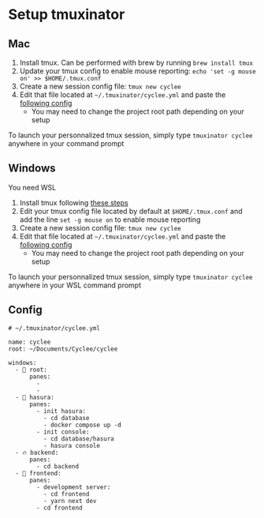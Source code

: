 # Setup tmuxinator

## Mac

1. Install tmux. Can be performed with brew by running `brew install tmux`
2. Update your tmux config to enable mouse reporting: `echo 'set -g mouse on' >> $HOME/.tmux.conf`
3. Create a new session config file: `tmux new cyclee`
4. Edit that file located at `~/.tmuxinator/cyclee.yml` and paste the [following config](#config)
   - You may need to change the project root path depending on your setup

To launch your personnalized tmux session, simply type `tmuxinator cyclee` anywhere in your command prompt

## Windows

You need WSL

1. Install tmux following [these steps](https://codeandkeep.com/Tmux-on-Windows/)
2. Edit your tmux config file located by default at `$HOME/.tmux.conf` and add the line `set -g mouse on` to enable mouse reporting
3. Create a new session config file: `tmux new cyclee`
4. Edit that file located at `~/.tmuxinator/cyclee.yml` and paste the [following config](#config)
   - You may need to change the project root path depending on your setup

To launch your personnalized tmux session, simply type `tmuxinator cyclee` anywhere in your WSL command prompt

## Config

```
# ~/.tmuxinator/cyclee.yml

name: cyclee
root: ~/Documents/Cyclee/cyclee

windows:
  - 🐳 root:
      panes:
        -
        -
  - 👾 hasura:
      panes:
        - init hasura:
          - cd database
          - docker compose up -d
        - init console:
          - cd database/hasura
          - hasura console
  - 🔥 backend:
      panes:
        - cd backend
  - 🎾 frontend:
      panes:
        - development server:
          - cd frontend
          - yarn next dev
        - cd frontend
```
